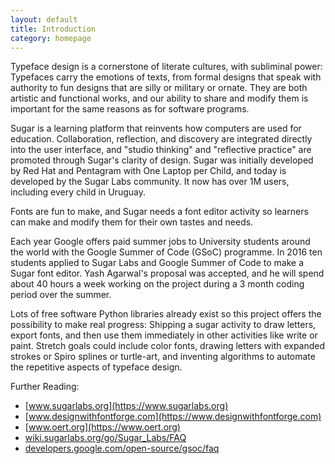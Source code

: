 ```yaml
---
layout: default
title: Introduction
category: homepage
---
```


Typeface design is a cornerstone of literate cultures, with subliminal power: 
Typefaces carry the emotions of texts, from formal designs that speak with authority to fun designs that are silly or military or ornate. 
They are both artistic and functional works, and our ability to share and modify them is important for the same reasons as for software programs.

Sugar is a learning platform that reinvents how computers are used for education. 
Collaboration, reflection, and discovery are integrated directly into the user interface, and "studio thinking" and "reflective practice" are promoted through Sugar's clarity of design. 
Sugar was initially developed by Red Hat and Pentagram with One Laptop per Child, and today is developed by the Sugar Labs community. 
It now has over 1M users, including every child in Uruguay.

Fonts are fun to make, and Sugar needs a font editor activity so learners can make and modify them for their own tastes and needs.

Each year Google offers paid summer jobs to University students around the world with the Google Summer of Code (GSoC) programme. 
In 2016 ten students applied to Sugar Labs and Google Summer of Code to make a Sugar font editor. 
Yash Agarwal's proposal was accepted, and he will spend about 40 hours a week working on the project during a 3 month coding period over the summer. 

Lots of free software Python libraries already exist so this project offers the possibility to make real progress: 
Shipping a sugar activity to draw letters, export fonts, and then use them immediately in other activities like write or paint. 
Stretch goals could include color fonts, drawing letters with expanded strokes or Spiro splines or turtle-art, and inventing algorithms to automate the repetitive aspects of typeface design. 

Further Reading:

* [www.sugarlabs.org](https://www.sugarlabs.org)
* [www.designwithfontforge.com](https://www.designwithfontforge.com)
* [www.oert.org](https://www.oert.org)
* [wiki.sugarlabs.org/go/Sugar_Labs/FAQ](https://wiki.sugarlabs.org/go/Sugar_Labs/FAQ)
* [developers.google.com/open-source/gsoc/faq](https://developers.google.com/open-source/gsoc/faq)
